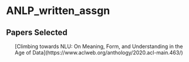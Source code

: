 # ANLP_written_assgn

## Papers Selected 
<ol>
[Climbing towards NLU: On Meaning, Form, and Understanding in the Age of Data](https://www.aclweb.org/anthology/2020.acl-main.463/) 

</ol>
